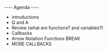 ---- Agenda ----
- introductions
- Q and A
- Review (what are functions? and variables?)
- Callbacks
- Arrow Notation Functions
BREAK
- MORE CALLBACKS